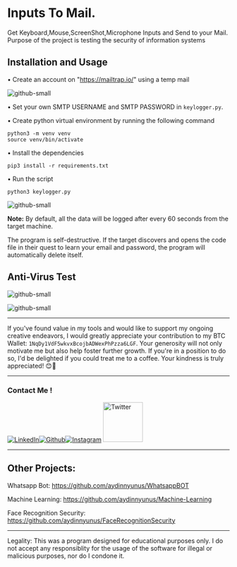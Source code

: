 # Inputs To Mail.
Get Keyboard,Mouse,ScreenShot,Microphone Inputs and Send to your Mail.
Purpose of the project is testing the security of information systems

## Installation and Usage

• Create an account on "https://mailtrap.io/" using a temp mail

![github-small](https://github.com/aydinnyunus/WifiPassword-Stealer/blob/master/images/dene.png?raw=true)


• Set your own SMTP USERNAME and SMTP PASSWORD in `keylogger.py`.

• Create python virtual environment by running the following command
``` code:shell
python3 -m venv venv
source venv/bin/activate
```


• Install the dependencies

```
pip3 install -r requirements.txt
```

• Run the script
```
python3 keylogger.py
```


![github-small](./images/Adsız.png)


**Note:** By default, all the data will be logged after every 60 seconds from the target machine.

The program is self-destructive. If the target discovers and opens the code file in their quest to learn your email and password, the program will automatically delete itself.

## Anti-Virus Test

![github-small](./images/1.png)

![github-small](./images/2.png)


---

If you've found value in my tools and would like to support my ongoing creative endeavors, I would greatly appreciate your contribution to my BTC Wallet: 
`1NqDy1VdF5wkvxBcojbADWexPhPzza6LGF`. Your generosity will not only motivate me but also help foster further growth. If you're in a position to do so, I'd be delighted if you could treat me to a coffee. Your kindness is truly appreciated! 😊🎉

---

### Contact Me !

[<img target="_blank" src="https://img.icons8.com/bubbles/100/000000/linkedin.png" title="LinkedIn">](https://linkedin.com/in/yunus-ayd%C4%B1n-b9b01a18a/)[<img target="_blank" src="https://img.icons8.com/bubbles/100/000000/github.png" title="Github">](https://github.com/aydinnyunus/WhatsappBOT)[<img target="_blank" src="https://img.icons8.com/bubbles/100/000000/instagram-new.png" title="Instagram">](https://instagram.com/aydinyunus_/) [<img target="_blank" src="https://upload.wikimedia.org/wikipedia/commons/thumb/6/6f/Logo_of_Twitter.svg/292px-Logo_of_Twitter.svg.png" style="width:90px;" title="Twitter">](https://twitter.com/aydinnyunuss)


---


## Other Projects: 


Whatsapp Bot: https://github.com/aydinnyunus/WhatsappBOT

Machine Learning: https://github.com/aydinnyunus/Machine-Learning

Face Recognition Security: https://github.com/aydinnyunus/FaceRecognitionSecurity



---

Legality:
This was a program designed for educational purposes only. I do not accept any responsiblity for the usage of the software for illegal or malicious purposes, nor do I condone it.
